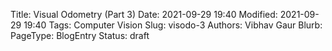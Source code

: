 Title: Visual Odometry (Part 3)
Date: 2021-09-29 19:40
Modified: 2021-09-29 19:40
Tags: Computer Vision
Slug: visodo-3
Authors: Vibhav Gaur
Blurb: 
PageType: BlogEntry
Status: draft
